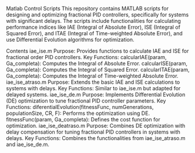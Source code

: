 Matlab Control Scripts
This repository contains MATLAB scripts for designing and optimizing fractional PID controllers, specifically for systems with significant delays. The scripts include functionalities for calculating performance indices like IAE (Integral of Absolute Error), ISE (Integral of Squared Error), and ITAE (Integral of Time-weighted Absolute Error), and use Differential Evolution algorithms for optimization.

Contents
iae_ise.m
Purpose: Provides functions to calculate IAE and ISE for fractional order PID controllers.
Key Functions:
calcularIAE(param, Ga_completa): Computes the Integral of Absolute Error.
calcularISE(param, Ga_completa): Computes the Integral of Squared Error.
calcularITAE(param, Ga_completa): Computes the Integral of Time-weighted Absolute Error.
iae_ise_atraso.m
Purpose: Extends the basic IAE and ISE calculations to systems with delays.
Key Functions: Similar to iae_ise.m but adapted for delayed systems.
iae_ise_de.m
Purpose: Implements Differential Evolution (DE) optimization to tune fractional PID controller parameters.
Key Functions:
diferentialEvolution(fitnessFunc, numGenerations, populationSize, CR, F): Performs the optimization using DE.
fitnessFunc(param, Ga_completa): Defines the cost function for optimization.
iae_ise_deatraso.m
Purpose: Combines DE optimization with delay compensation for tuning fractional PID controllers in systems with delays.
Key Functions: Combines the functionalities from iae_ise_atraso.m and iae_ise_de.m.
